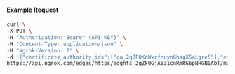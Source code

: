 <!-- Code generated for API Clients. DO NOT EDIT. -->

#### Example Request

```bash
curl \
-X PUT \
-H "Authorization: Bearer {API_KEY}" \
-H "Content-Type: application/json" \
-H "Ngrok-Version: 2" \
-d '{"certificate_authority_ids":["ca_2qZF0KaWxzfnuyn6hagX5aLgre5"],"enabled":true}' \
https://api.ngrok.com/edges/https/edghts_2qZF0GjA531cnRmRG6pNHGN0AbT/mutual_tls
```
